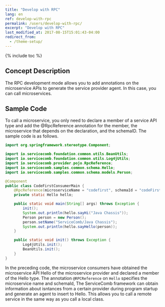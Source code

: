 ```yaml
---
title: "Develop with RPC"
lang: en
ref: develop-with-rpc
permalink: /users/develop-with-rpc/
excerpt: "Develop with RPC"
last_modified_at: 2017-08-15T15:01:43-04:00
redirect_from:
  - /theme-setup/
---
```


{% include toc %}
## Concept Description

The RPC development mode allows you to add annotations on the microservice APIs to generate the service provider agent. In this case, you can call microservices.

## Sample Code

To call a microservice, you only need to declare a member of a service API type and add the @RpcReference annotation for the member, the microservice that depends on the declaration, and the schemaID. The sample code is as follows.

```java
import org.springframework.stereotype.Component;

import io.servicecomb.foundation.common.utils.BeanUtils;
import io.servicecomb.foundation.common.utils.Log4jUtils;
import io.servicecomb.provider.pojo.RpcReference;
import io.servicecomb.samples.common.schema.Hello;
import io.servicecomb.samples.common.schema.models.Person;

@Component
public class CodeFirstConsumerMain {
    @RpcReference(microserviceName = "codefirst", schemaId = "codeFirstHello")
    private static Hello hello;

    public static void main(String[] args) throws Exception {
        init();
        System.out.println(hello.sayHi("Java Chassis"));
        Person person = new Person();
        person.setName("ServiceComb/Java Chassis");
        System.out.println(hello.sayHello(person));
    }

    public static void init() throws Exception {
        Log4jUtils.init();
        BeanUtils.init();
    }
}
```

In the preceding code, the microservice consumers have obtained the microservice API Hello of the microservice provider and declared a member of the Hello type. The annotation `@RPCReference` on `Hello` specifies the microservice name and schemaId, The ServiceComb framework can obtain information about isntances from a certain provider during program startup and generate an agent to insert to Hello. This allows you to call a remote service in the same way as you call a local class.
